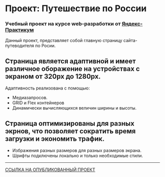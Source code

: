 # Проект: Путешествие по России

### Учебный проект на курсе web-разработки от [Яндекс-Практикум](https://practicum.yandex.ru/)

Данный проект, представляет собой главную страницу сайта-путеводителя по Росии. 

## Страница является адаптивной и имеет различное оборажение на устройствах с экраном от 320px до 1280px.
Адаптивность реализована с помощью: 
* Медиазапросов.
* GRID и Flex контейнеров
* Динамически вычисляющихся величин ширины и высоты. 


## Страница оптимизированы для разных экрнов, что позволяет сократить время загрузки и экономить трафик. 
* Избражения разных размеров для разных размеров экрана. 
* Шрифты подключены локально и только необходимые стили. 

-----
[ССЫЛКА НА ОПУБЛИКОВАННЫЙ ПРОЕКТ](https://sukhanovigorg.github.io/russian-travel/index.html)